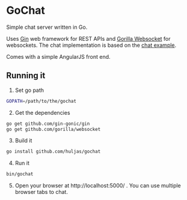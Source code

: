 # GoChat

Simple chat server written in Go.

Uses [Gin] web framework for REST APIs and [Gorilla Websocket] for websockets. The chat implementation is based on the
[chat example].

Comes with a simple AngularJS front end.

## Running it

1. Set go path

```sh
GOPATH=/path/to/the/gochat
```

2. Get the dependencies

```sh
go get github.com/gin-gonic/gin
go get github.com/gorilla/websocket
```

3. Build it

```sh
go install github.com/huljas/gochat
```

4. Run it

```sh
bin/gochat
```

5. Open your browser at http://localhost:5000/ . You can use multiple browser tabs to chat.

[Gin]: https://github.com/gin-gonic/gin
[Gorilla Websocket]: https://github.com/gorilla/websocket
[chat example]: https://github.com/gorilla/websocket/tree/master/examples/chat